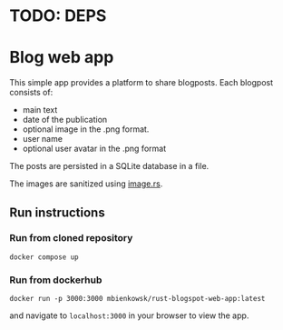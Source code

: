 # TODO: DEPS

# Blog web app

This simple app provides a platform to share blogposts.
Each blogpost consists of:

* main text
* date of the publication
* optional image in the .png format.
* user name
* optional user avatar in the .png format

The posts are persisted in a SQLite database in a file.

The images are sanitized using [image.rs](https://docs.rs/image/latest/image/).

## Run instructions

### Run from cloned repository

```shell
docker compose up
```

### Run from dockerhub

```shell
docker run -p 3000:3000 mbienkowsk/rust-blogspot-web-app:latest
```

and navigate to `localhost:3000` in your browser to view the app.

